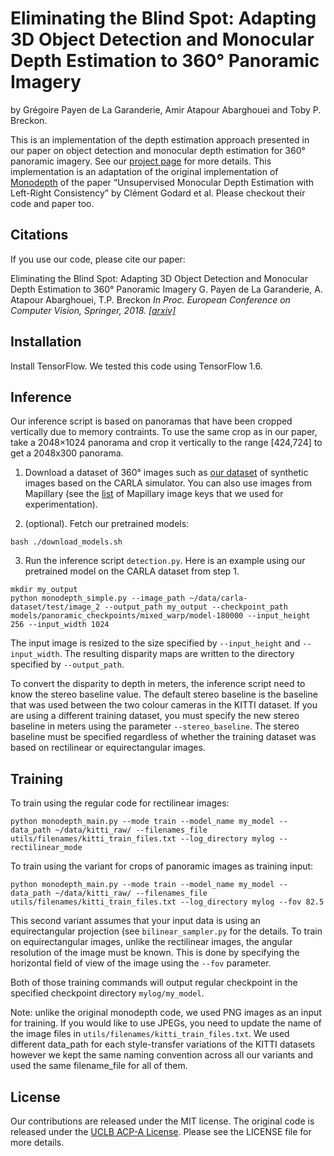 # Eliminating the Blind Spot: Adapting 3D Object Detection and Monocular Depth Estimation to 360° Panoramic Imagery
by Grégoire Payen de La Garanderie, Amir Atapour Abarghouei and Toby P. Breckon.

This is an implementation of the depth estimation approach presented in our paper on object detection and monocular depth estimation for 360° panoramic imagery. See our [project page](https://gdlg.github.io/panoramic) for more details. This implementation is an adaptation of the original implementation of [Monodepth](https://github.com/mrharicot/monodepth) of the paper “Unsupervised Monocular Depth Estimation with Left-Right Consistency” by Clément Godard et al. Please checkout their code and paper too.

## Citations
If you use our code, please cite our paper:

Eliminating the Blind Spot: Adapting 3D Object Detection and Monocular Depth Estimation to 360° Panoramic Imagery
G. Payen de La Garanderie, A. Atapour Abarghouei, T.P. Breckon
*In Proc. European Conference on Computer Vision, Springer, 2018. [[arxiv]](https://arxiv.org/abs/1808.06253)*

## Installation

Install TensorFlow. We tested this code using TensorFlow 1.6.

## Inference

Our inference script is based on panoramas that have been cropped vertically due to memory contraints. To use the same crop as in our paper, take a 2048×1024 panorama and crop it vertically to the range [424,724] to get a 2048x300 panorama.

1. Download a dataset of 360° images such as [our dataset](https://hades.ext.dur.ac.uk/~greg/datasets/synthetic-panoramic-dataset.tar.gz) of synthetic images based on the CARLA simulator. You can also use images from Mapillary (see the [list](https://hochet.info/~gregoire/models/mapillary_image_keys.txt) of Mapillary image keys that we used for experimentation).

2. (optional). Fetch our pretrained models:
```
bash ./download_models.sh
```

3. Run the inference script `detection.py`. Here is an example using our pretrained model on the CARLA dataset from step 1.
```
mkdir my_output
python monodepth_simple.py --image_path ~/data/carla-dataset/test/image_2 --output_path my_output --checkpoint_path models/panoramic_checkpoints/mixed_warp/model-180000 --input_height 256 --input_width 1024
```

The input image is resized to the size specified by `--input_height` and `--input_width`. The resulting disparity maps are written to the directory specified by `--output_path`.

To convert the disparity to depth in meters, the inference script need to know the stereo baseline value. The default stereo baseline is the baseline that was used between the two colour cameras in the KITTI dataset. If you are using a different training dataset, you must specify the new stereo baseline in meters using the parameter `--stereo_baseline`. The stereo baseline must be specified regardless of whether the training dataset was based on rectilinear or equirectangular images.

## Training

To train using the regular code for rectilinear images:
```
python monodepth_main.py --mode train --model_name my_model --data_path ~/data/kitti_raw/ --filenames_file utils/filenames/kitti_train_files.txt --log_directory mylog --rectilinear_mode
```

To train using the variant for crops of panoramic images as training input:
```
python monodepth_main.py --mode train --model_name my_model --data_path ~/data/kitti_raw/ --filenames_file utils/filenames/kitti_train_files.txt --log_directory mylog --fov 82.5
```

This second variant assumes that your input data is using an equirectangular projection (see `bilinear_sampler.py` for the details. To train on equirectangular images, unlike the rectilinear images, the angular resolution of the image must be known. This is done by specifying the horizontal field of view of the image using the `--fov` parameter.

Both of those training commands will output regular checkpoint in the specified checkpoint directory `mylog/my_model`.

Note: unlike the original monodepth code, we used PNG images as an input for training. If you would like to use JPEGs, you need to update the name of the image files in `utils/filenames/kitti_train_files.txt`. We used different data_path for each style-transfer variations of the KITTI datasets however we kept the same naming convention across all our variants and used the same filename_file for all of them.

## License

Our contributions are released under the MIT license. 
The original code is released under the [UCLB ACP-A License](https://github.com/mrharicot/monodepth). Please see the LICENSE file for more details.

